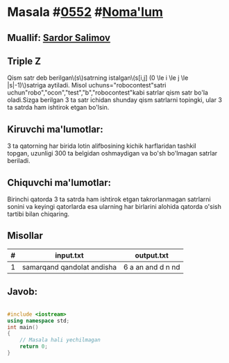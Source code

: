 
<h1>Masala #<a href="https://robocontest.uz/tasks/0552">0552</a> #<a href="https://robocontest.uz/tasks?category=1">Noma'lum</a></h1>
<h2> Muallif: <a href="https://robocontest.uz/profile/ds_forrest">Sardor Salimov</a></h2>
<h2>Triple Z</h2>
<p>Qism satr deb berilgan\(s\)satrning istalgan\(s[i,j] (0 \le i \le j \le |s|-1)\)satriga aytiladi. Misol uchuns="robocontest"satri uchun"robo","ocon","test","b","robocontest"kabi satrlar qism satr bo'la oladi.Sizga berilgan 3 ta satr ichidan shunday qism satrlarni topingki, ular 3 ta satrda ham ishtirok etgan bo'lsin.</p>
<h2>Kiruvchi ma'lumotlar:</h2>
<p>3 ta qatorning har birida lotin alifbosining kichik harflaridan tashkil topgan, uzunligi 300 ta belgidan oshmaydigan va bo'sh bo'lmagan satrlar beriladi.</p>
<h2>Chiquvchi ma'lumotlar:</h2>
<p>Birinchi qatorda 3 ta satrda ham ishtirok etgan takrorlanmagan satrlarni sonini va keyingi qatorlarda esa ularning har birlarini alohida qatorda o'sish tartibi bilan chiqaring.</p>
<h2>Misollar</h2>
<table>
    <thead>
        <tr>
            <th>#</th>
            <th>input.txt</th>
            <th>output.txt</th>
        </tr>
    </thead>
    <tbody>
            <tr>
                <td>1</td>
                <td>samarqand
qandolat
andisha</td>
                <td>6
a
an
and
d
n
nd</td>
            </tr>
    </tbody>
    </table>
    
<h2>Javob:</h2>

######
```cpp
#include <iostream>
using namespace std;
int main()
{
    // Masala hali yechilmagan
    return 0;
}
```
